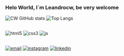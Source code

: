### Helo World, I´m Leandrocw, be very welcome
![CW GitHub stats](https://github-readme-stats.vercel.app/api?username=leandrocw&show_icons=true&theme=radical)
![Top Langs](https://github-readme-stats.vercel.app/api/top-langs/?username=leandrocw&compact=true)


<div style="display:inline_block"><br/>
<img aling="center" alt="html5" src="https://img.shields.io/badge/HTML5-E34F26?style=for-the-badge&logo=html5&logoColor=white">

<img aling="center" alt="css3" src="https://img.shields.io/badge/CSS3-1572B6?style=for-the-badge&logo=css3&logoColor=white">

<img aling="center" alt="js" src="https://img.shields.io/badge/JavaScript-F7DF1E?style=for-the-badge&logo=javascript&logoColor=black">
</div>

<br>

[![email](https://img.shields.io/badge/Gmail-D14836?style=for-the-badge&logo=gmail&logoColor=white)](https://leozinolieviracw@gmail.com)
[![instagram](https://img.shields.io/badge/Instagram-E4405F?style=for-the-badge&logo=instagram&logoColor=white)](https://https://www.instagram.com/leozincw/)
[![linkedin](https://img.shields.io/badge/LinkedIn-0077B5?style=for-the-badge&logo=linkedin&logoColor=white)](htpps://https://www.linkedin.com/in/leandro-oliveira-855200265/)

